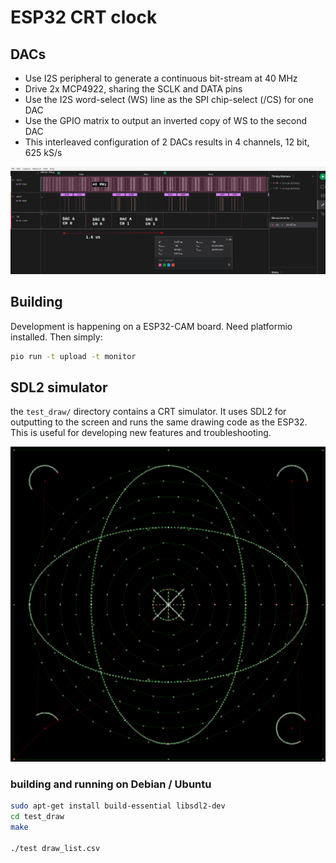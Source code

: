 # ESP32 CRT clock
## DACs
  * Use I2S peripheral to generate a continuous bit-stream at 40 MHz
  * Drive 2x MCP4922, sharing the SCLK and DATA pins
  * Use the I2S word-select (WS) line as the SPI chip-select (/CS) for one DAC
  * Use the GPIO matrix to output an inverted copy of WS to the second DAC
  * This interleaved configuration of 2 DACs results in 4 channels, 12 bit, 625 kS/s

![logic-analyzer capture of the DAC SPI waveform](pics/ksnip_20231012-164406.png)

## Building
Development is happening on a ESP32-CAM board.
Need platformio installed. Then simply:

```bash
pio run -t upload -t monitor
```

## SDL2 simulator
the `test_draw/` directory contains a CRT simulator. It uses SDL2 for outputting
to the screen and runs the same drawing code as the ESP32. This is useful
for developing new features and troubleshooting.

![test-pattern on the CRT simulator](pics/ksnip_20231017-010520.png)

### building and running on Debian / Ubuntu
```bash
sudo apt-get install build-essential libsdl2-dev
cd test_draw
make

./test draw_list.csv
```
